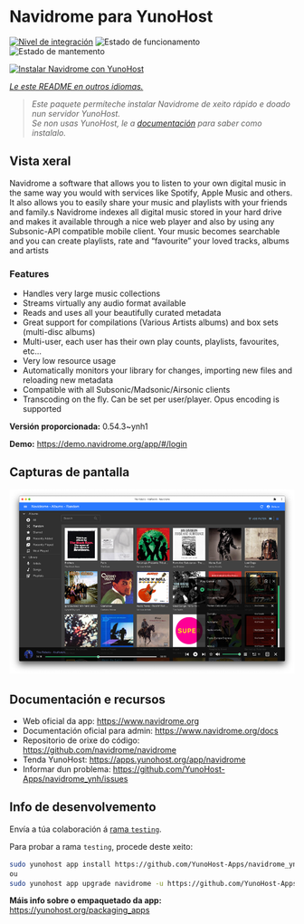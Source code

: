 <!--
NOTA: Este README foi creado automáticamente por <https://github.com/YunoHost/apps/tree/master/tools/readme_generator>
NON debe editarse manualmente.
-->

# Navidrome para YunoHost

[![Nivel de integración](https://apps.yunohost.org/badge/integration/navidrome)](https://ci-apps.yunohost.org/ci/apps/navidrome/)
![Estado de funcionamento](https://apps.yunohost.org/badge/state/navidrome)
![Estado de mantemento](https://apps.yunohost.org/badge/maintained/navidrome)

[![Instalar Navidrome con YunoHost](https://install-app.yunohost.org/install-with-yunohost.svg)](https://install-app.yunohost.org/?app=navidrome)

*[Le este README en outros idiomas.](./ALL_README.md)*

> *Este paquete permíteche instalar Navidrome de xeito rápido e doado nun servidor YunoHost.*  
> *Se non usas YunoHost, le a [documentación](https://yunohost.org/install) para saber como instalalo.*

## Vista xeral

Navidrome a software that allows you to listen to your own digital music in the same way you would with services like Spotify, Apple Music and others. It also allows you to easily share your music and playlists with your friends and family.s
Navidrome indexes all digital music stored in your hard drive and makes it available through a nice web player and also by using any Subsonic-API compatible mobile client. Your music becomes searchable and you can create playlists, rate and “favourite” your loved tracks, albums and artists

### Features

- Handles very large music collections
- Streams virtually any audio format available
- Reads and uses all your beautifully curated metadata
- Great support for compilations (Various Artists albums) and box sets (multi-disc albums)
- Multi-user, each user has their own play counts, playlists, favourites, etc...
- Very low resource usage
- Automatically monitors your library for changes, importing new files and reloading new metadata
- Compatible with all Subsonic/Madsonic/Airsonic clients
- Transcoding on the fly. Can be set per user/player. Opus encoding is supported


**Versión proporcionada:** 0.54.3~ynh1

**Demo:** <https://demo.navidrome.org/app/#/login>

## Capturas de pantalla

![Captura de pantalla de Navidrome](./doc/screenshots/ss-desktop-player.png)

## Documentación e recursos

- Web oficial da app: <https://www.navidrome.org>
- Documentación oficial para admin: <https://www.navidrome.org/docs>
- Repositorio de orixe do código: <https://github.com/navidrome/navidrome>
- Tenda YunoHost: <https://apps.yunohost.org/app/navidrome>
- Informar dun problema: <https://github.com/YunoHost-Apps/navidrome_ynh/issues>

## Info de desenvolvemento

Envía a túa colaboración á [rama `testing`](https://github.com/YunoHost-Apps/navidrome_ynh/tree/testing).

Para probar a rama `testing`, procede deste xeito:

```bash
sudo yunohost app install https://github.com/YunoHost-Apps/navidrome_ynh/tree/testing --debug
ou
sudo yunohost app upgrade navidrome -u https://github.com/YunoHost-Apps/navidrome_ynh/tree/testing --debug
```

**Máis info sobre o empaquetado da app:** <https://yunohost.org/packaging_apps>
